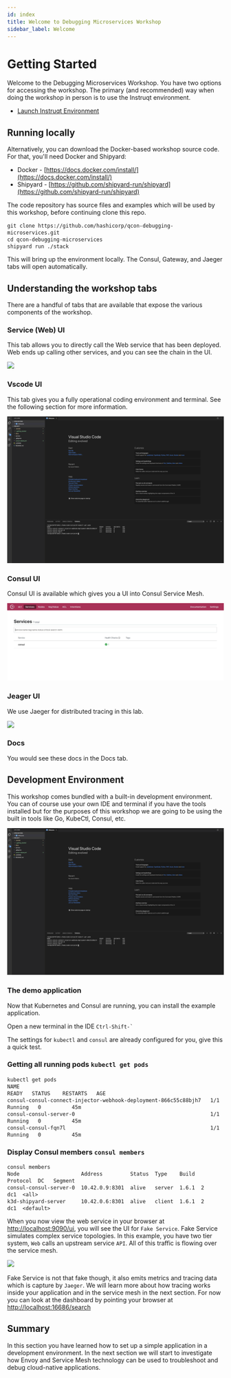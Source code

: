 ```yaml
---
id: index
title: Welcome to Debugging Microservices Workshop
sidebar_label: Welcome
---
```


# Getting Started

Welcome to the Debugging Microservices Workshop. You have two options for accessing the workshop. The primary (and recommended) way when doing the workshop in person is to use the Instruqt environment. 

* [Launch Instruqt Environment](https://play.instruqt.com/hashicorp/tracks/debugging-microservices)

## Running locally 

Alternatively, you can download the Docker-based workshop source code. For that, you'll need Docker and Shipyard:

* Docker - [https://docs.docker.com/install/](https://docs.docker.com/install/)
* Shipyard - [https://github.com/shipyard-run/shipyard](https://github.com/shipyard-run/shipyard)


The code repository has source files and examples which will be used by this workshop, before continuing clone this repo.

```shell
git clone https://github.com/hashicorp/qcon-debugging-microservices.git
cd qcon-debugging-microservices
shipyard run ./stack
```

This will bring up the environment locally. The Consul, Gateway, and Jaeger tabs will open automatically.

## Understanding the workshop tabs

There are a handful of tabs that are available that expose the various components of the workshop. 

### Service (Web) UI

This tab allows you to directly call the Web service  that  has been deployed. Web ends  up calling other services, and you can see the chain in the UI. 

![](images/getting_started/web.png)

### Vscode UI

This tab gives you a fully operational coding  environment and terminal. See the following section for more information.

![](images/getting_started/vscode.png)

### Consul UI

Consul UI is available which gives you a UI into Consul Service Mesh.

![](images/getting_started/consul_ui.png)

### Jeager UI

We use Jaeger for distributed tracing in this lab.

![](images/getting_started/jaeger.png)

### Docs

You would see these docs in the Docs tab.


## Development Environment

This workshop comes bundled with a built-in development environment. You can of course use your own IDE and terminal if you have the tools installed but for the purposes of this workshop we are going to be using the built in tools like Go, KubeCtl, Consul, etc.


![](images/getting_started/vscode.png)

### The demo application

Now that Kubernetes and Consul are running, you can install the example application.

Open a new terminal in the IDE ``Ctrl-Shift-` ``

The settings for `kubectl` and `consul` are already configured for you, give this a quick test.

### Getting all running pods `kubectl get pods`

```shell
kubectl get pods
NAME                                                              READY   STATUS    RESTARTS   AGE
consul-consul-connect-injector-webhook-deployment-866c55c88bjh7   1/1     Running   0          45m
consul-consul-server-0                                            1/1     Running   0          45m
consul-consul-fqn7l                                               1/1     Running   0          45m
```

### Display Consul members `consul members`
```shell
consul members
Node                    Address         Status  Type    Build  Protocol  DC   Segment
consul-consul-server-0  10.42.0.9:8301  alive   server  1.6.1  2         dc1  <all>
k3d-shipyard-server     10.42.0.6:8301  alive   client  1.6.1  2         dc1  <default>
```

When you now view the web service in your browser at [http://localhost:9090/ui](http://localhost:9090/ui), you will see the UI for `Fake Service`. Fake Service simulates complex service topologies. In this example, you have two tier system, `Web` calls an upstream service `API`. All of this traffic is flowing over the service mesh.

![](images/getting_started/web.png)

Fake Service is not that fake though, it also emits metrics and tracing data which is capture by `Jaeger`. We will learn more about how tracing works inside your application and in the service mesh in the next section. For now you can look at the dashboard by pointing your browser at [http://localhost:16686/search](http://localhost:16686/search)





## Summary

In this section you have learned how to set up a simple application in a development environment. In the next section we will start to investigate how Envoy and Service Mesh technology can be used to troubleshoot and debug cloud-native applications.